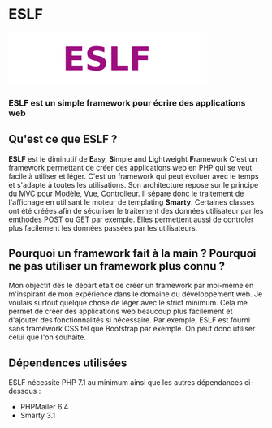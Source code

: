 # ESLF

![eslf_logo](./public/assets/images/eslf_logo.png "Logo ESLF")

### ESLF est un simple framework pour écrire des applications web

## Qu'est ce que ESLF ?

**ESLF** est le diminutif de **E**asy, **S**imple and **L**ightweight **F**ramework
C'est un framework permettant de créer des applications web en PHP qui se veut facile à utiliser et léger. C'est un framework qui peut évoluer avec le temps et s'adapte à toutes les utilisations.
Son architecture repose sur le principe du MVC pour Modèle, Vue, Controlleur. Il sépare donc le traitement de l'affichage en utilisant le moteur de templating **Smarty**.
Certaines classes ont été créées afin de sécuriser le traitement des données utilisateur par les émthodes POST ou GET par exemple. Elles permettent aussi de controler plus facilement les données passées par les utilisateurs.

## Pourquoi un framework fait à la main ? Pourquoi ne pas utiliser un framework plus connu ?

Mon objectif dès le départ était de créer un framework par moi-même en m'inspirant de mon expérience dans le domaine du développement web. Je voulais surtout quelque chose de léger avec le strict minimum. Cela me permet de créer des applications web beaucoup plus facilement et d'ajouter des fonctionnalités si nécessaire.
Par exemple, ESLF est fourni sans framework CSS tel que Bootstrap par exemple. On peut donc utiliser celui que l'on souhaite.

## Dépendences utilisées

ESLF nécessite PHP 7.1 au minimum ainsi que les autres dépendances ci-dessous :

* PHPMailer 6.4
* Smarty 3.1

